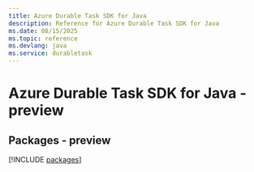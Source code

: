 ```yaml
---
title: Azure Durable Task SDK for Java
description: Reference for Azure Durable Task SDK for Java
ms.date: 08/15/2025
ms.topic: reference
ms.devlang: java
ms.service: durabletask
---
```

# Azure Durable Task SDK for Java - preview
## Packages - preview
[!INCLUDE [packages](durable-task-index.md)]